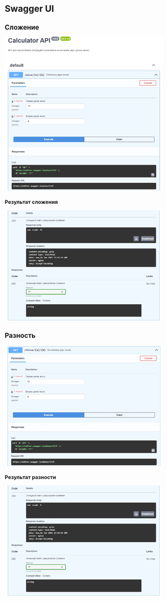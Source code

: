# Swagger UI

## Сложение
![Сложение](add1.jpg)

### Результат сложения
![Результат сложения](add2.jpg)

## Разность
![Разность](sub1.jpg)

### Результат разности
![Реузльтат разности](sub2.jpg)